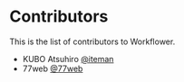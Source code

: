 # Contributors

This is the list of contributors to Workflower.

* KUBO Atsuhiro [@iteman](https://github.com/iteman)
* 77web [@77web](https://github.com/77web)
